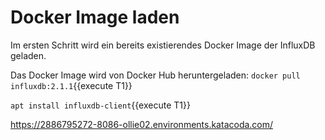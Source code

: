 # Docker Image laden

Im ersten Schritt wird ein bereits existierendes Docker Image der InfluxDB geladen.

Das Docker Image wird von Docker Hub heruntergeladen:
`docker pull influxdb:2.1.1`{{execute T1}}

`apt install influxdb-client`{{execute T1}}



https://2886795272-8086-ollie02.environments.katacoda.com/